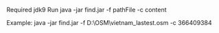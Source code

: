 Required jdk9
Run
java -jar find.jar -f pathFile -c content

Example:
	java -jar find.jar -f D:\OSM\vietnam_lastest.osm -c 366409384